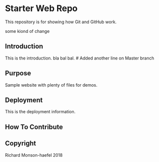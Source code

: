 # Starter Web Repo

This repository is for showing how Git and GitHub work.

some kiond of change

## Introduction

This is the introduction. bla bal bal. #  Added another line on Master branch

## Purpose

Sample website with plenty of files for demos.

## Deployment

This is the deployment information.

## How To Contribute

## Copyright

Richard Monson-haefel 2018